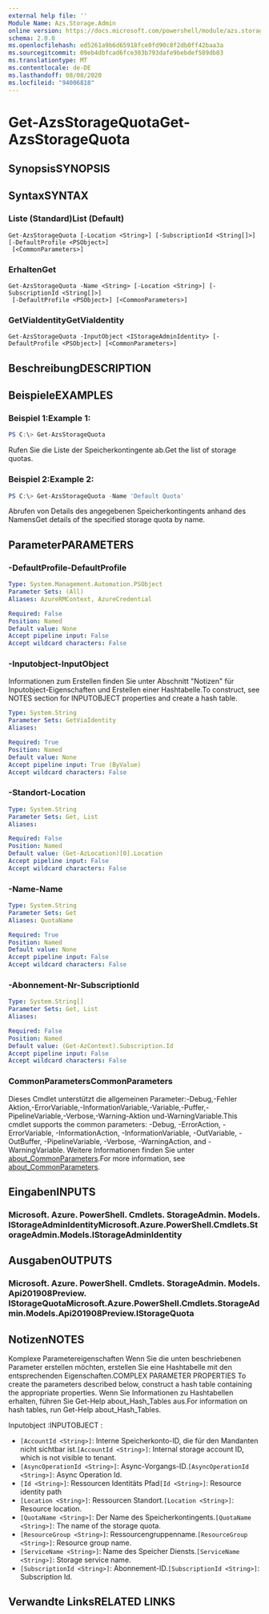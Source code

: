 ```yaml
---
external help file: ''
Module Name: Azs.Storage.Admin
online version: https://docs.microsoft.com/powershell/module/azs.storage.admin/get-azsstoragequota
schema: 2.0.0
ms.openlocfilehash: ed5261a9b6d65918fce0fd90c8f2db0ff42baa3a
ms.sourcegitcommit: 09eb4dbfcad6fce303b793dafe9bebdef589db03
ms.translationtype: MT
ms.contentlocale: de-DE
ms.lasthandoff: 08/08/2020
ms.locfileid: "94006818"
---
```

# <span data-ttu-id="9f9e8-101">Get-AzsStorageQuota</span><span class="sxs-lookup"><span data-stu-id="9f9e8-101">Get-AzsStorageQuota</span></span>

## <span data-ttu-id="9f9e8-102">Synopsis</span><span class="sxs-lookup"><span data-stu-id="9f9e8-102">SYNOPSIS</span></span>


## <span data-ttu-id="9f9e8-103">Syntax</span><span class="sxs-lookup"><span data-stu-id="9f9e8-103">SYNTAX</span></span>

### <span data-ttu-id="9f9e8-104">Liste (Standard)</span><span class="sxs-lookup"><span data-stu-id="9f9e8-104">List (Default)</span></span>
```
Get-AzsStorageQuota [-Location <String>] [-SubscriptionId <String[]>] [-DefaultProfile <PSObject>]
 [<CommonParameters>]
```

### <span data-ttu-id="9f9e8-105">Erhalten</span><span class="sxs-lookup"><span data-stu-id="9f9e8-105">Get</span></span>
```
Get-AzsStorageQuota -Name <String> [-Location <String>] [-SubscriptionId <String[]>]
 [-DefaultProfile <PSObject>] [<CommonParameters>]
```

### <span data-ttu-id="9f9e8-106">GetViaIdentity</span><span class="sxs-lookup"><span data-stu-id="9f9e8-106">GetViaIdentity</span></span>
```
Get-AzsStorageQuota -InputObject <IStorageAdminIdentity> [-DefaultProfile <PSObject>] [<CommonParameters>]
```

## <span data-ttu-id="9f9e8-107">Beschreibung</span><span class="sxs-lookup"><span data-stu-id="9f9e8-107">DESCRIPTION</span></span>


## <span data-ttu-id="9f9e8-108">Beispiele</span><span class="sxs-lookup"><span data-stu-id="9f9e8-108">EXAMPLES</span></span>

### <span data-ttu-id="9f9e8-109">Beispiel 1:</span><span class="sxs-lookup"><span data-stu-id="9f9e8-109">Example 1:</span></span>
```powershell
PS C:\> Get-AzsStorageQuota
```

<span data-ttu-id="9f9e8-110">Rufen Sie die Liste der Speicherkontingente ab.</span><span class="sxs-lookup"><span data-stu-id="9f9e8-110">Get the list of storage quotas.</span></span>

### <span data-ttu-id="9f9e8-111">Beispiel 2:</span><span class="sxs-lookup"><span data-stu-id="9f9e8-111">Example 2:</span></span>
```powershell
PS C:\> Get-AzsStorageQuota -Name 'Default Quota'
```

<span data-ttu-id="9f9e8-112">Abrufen von Details des angegebenen Speicherkontingents anhand des Namens</span><span class="sxs-lookup"><span data-stu-id="9f9e8-112">Get details of the specified storage quota by name.</span></span>

## <span data-ttu-id="9f9e8-113">Parameter</span><span class="sxs-lookup"><span data-stu-id="9f9e8-113">PARAMETERS</span></span>

### <span data-ttu-id="9f9e8-114">-DefaultProfile</span><span class="sxs-lookup"><span data-stu-id="9f9e8-114">-DefaultProfile</span></span>


```yaml
Type: System.Management.Automation.PSObject
Parameter Sets: (All)
Aliases: AzureRMContext, AzureCredential

Required: False
Position: Named
Default value: None
Accept pipeline input: False
Accept wildcard characters: False

```

### <span data-ttu-id="9f9e8-115">-Inputobject</span><span class="sxs-lookup"><span data-stu-id="9f9e8-115">-InputObject</span></span>
<span data-ttu-id="9f9e8-116">Informationen zum Erstellen finden Sie unter Abschnitt "Notizen" für Inputobject-Eigenschaften und Erstellen einer Hashtabelle.</span><span class="sxs-lookup"><span data-stu-id="9f9e8-116">To construct, see NOTES section for INPUTOBJECT properties and create a hash table.</span></span>

```yaml
Type: System.String
Parameter Sets: GetViaIdentity
Aliases:

Required: True
Position: Named
Default value: None
Accept pipeline input: True (ByValue)
Accept wildcard characters: False

```

### <span data-ttu-id="9f9e8-117">-Standort</span><span class="sxs-lookup"><span data-stu-id="9f9e8-117">-Location</span></span>


```yaml
Type: System.String
Parameter Sets: Get, List
Aliases:

Required: False
Position: Named
Default value: (Get-AzLocation)[0].Location
Accept pipeline input: False
Accept wildcard characters: False

```

### <span data-ttu-id="9f9e8-118">-Name</span><span class="sxs-lookup"><span data-stu-id="9f9e8-118">-Name</span></span>


```yaml
Type: System.String
Parameter Sets: Get
Aliases: QuotaName

Required: True
Position: Named
Default value: None
Accept pipeline input: False
Accept wildcard characters: False

```

### <span data-ttu-id="9f9e8-119">-Abonnement-Nr</span><span class="sxs-lookup"><span data-stu-id="9f9e8-119">-SubscriptionId</span></span>


```yaml
Type: System.String[]
Parameter Sets: Get, List
Aliases:

Required: False
Position: Named
Default value: (Get-AzContext).Subscription.Id
Accept pipeline input: False
Accept wildcard characters: False

```

### <span data-ttu-id="9f9e8-120">CommonParameters</span><span class="sxs-lookup"><span data-stu-id="9f9e8-120">CommonParameters</span></span>
<span data-ttu-id="9f9e8-121">Dieses Cmdlet unterstützt die allgemeinen Parameter:-Debug,-Fehler Aktion,-ErrorVariable,-InformationVariable,-Variable,-Puffer,-PipelineVariable,-Verbose,-Warning-Aktion und-WarningVariable.</span><span class="sxs-lookup"><span data-stu-id="9f9e8-121">This cmdlet supports the common parameters: -Debug, -ErrorAction, -ErrorVariable, -InformationAction, -InformationVariable, -OutVariable, -OutBuffer, -PipelineVariable, -Verbose, -WarningAction, and -WarningVariable.</span></span> <span data-ttu-id="9f9e8-122">Weitere Informationen finden Sie unter [about_CommonParameters](http://go.microsoft.com/fwlink/?LinkID=113216).</span><span class="sxs-lookup"><span data-stu-id="9f9e8-122">For more information, see [about_CommonParameters](http://go.microsoft.com/fwlink/?LinkID=113216).</span></span>

## <span data-ttu-id="9f9e8-123">Eingaben</span><span class="sxs-lookup"><span data-stu-id="9f9e8-123">INPUTS</span></span>

### <span data-ttu-id="9f9e8-124">Microsoft. Azure. PowerShell. Cmdlets. StorageAdmin. Models. IStorageAdminIdentity</span><span class="sxs-lookup"><span data-stu-id="9f9e8-124">Microsoft.Azure.PowerShell.Cmdlets.StorageAdmin.Models.IStorageAdminIdentity</span></span>

## <span data-ttu-id="9f9e8-125">Ausgaben</span><span class="sxs-lookup"><span data-stu-id="9f9e8-125">OUTPUTS</span></span>

### <span data-ttu-id="9f9e8-126">Microsoft. Azure. PowerShell. Cmdlets. StorageAdmin. Models. Api201908Preview. IStorageQuota</span><span class="sxs-lookup"><span data-stu-id="9f9e8-126">Microsoft.Azure.PowerShell.Cmdlets.StorageAdmin.Models.Api201908Preview.IStorageQuota</span></span>



## <span data-ttu-id="9f9e8-127">Notizen</span><span class="sxs-lookup"><span data-stu-id="9f9e8-127">NOTES</span></span>

<span data-ttu-id="9f9e8-128">Komplexe Parametereigenschaften Wenn Sie die unten beschriebenen Parameter erstellen möchten, erstellen Sie eine Hashtabelle mit den entsprechenden Eigenschaften.</span><span class="sxs-lookup"><span data-stu-id="9f9e8-128">COMPLEX PARAMETER PROPERTIES To create the parameters described below, construct a hash table containing the appropriate properties.</span></span> <span data-ttu-id="9f9e8-129">Wenn Sie Informationen zu Hashtabellen erhalten, führen Sie Get-Help about_Hash_Tables aus.</span><span class="sxs-lookup"><span data-stu-id="9f9e8-129">For information on hash tables, run Get-Help about_Hash_Tables.</span></span>

<span data-ttu-id="9f9e8-130">Inputobject <IStorageAdminIdentity> :</span><span class="sxs-lookup"><span data-stu-id="9f9e8-130">INPUTOBJECT <IStorageAdminIdentity>:</span></span> 
  - <span data-ttu-id="9f9e8-131">`[AccountId <String>]`: Interne Speicherkonto-ID, die für den Mandanten nicht sichtbar ist.</span><span class="sxs-lookup"><span data-stu-id="9f9e8-131">`[AccountId <String>]`: Internal storage account ID, which is not visible to tenant.</span></span>
  - <span data-ttu-id="9f9e8-132">`[AsyncOperationId <String>]`: Async-Vorgangs-ID.</span><span class="sxs-lookup"><span data-stu-id="9f9e8-132">`[AsyncOperationId <String>]`: Async Operation Id.</span></span>
  - <span data-ttu-id="9f9e8-133">`[Id <String>]`: Ressourcen Identitäts Pfad</span><span class="sxs-lookup"><span data-stu-id="9f9e8-133">`[Id <String>]`: Resource identity path</span></span>
  - <span data-ttu-id="9f9e8-134">`[Location <String>]`: Ressourcen Standort.</span><span class="sxs-lookup"><span data-stu-id="9f9e8-134">`[Location <String>]`: Resource location.</span></span>
  - <span data-ttu-id="9f9e8-135">`[QuotaName <String>]`: Der Name des Speicherkontingents.</span><span class="sxs-lookup"><span data-stu-id="9f9e8-135">`[QuotaName <String>]`: The name of the storage quota.</span></span>
  - <span data-ttu-id="9f9e8-136">`[ResourceGroup <String>]`: Ressourcengruppenname.</span><span class="sxs-lookup"><span data-stu-id="9f9e8-136">`[ResourceGroup <String>]`: Resource group name.</span></span>
  - <span data-ttu-id="9f9e8-137">`[ServiceName <String>]`: Name des Speicher Diensts.</span><span class="sxs-lookup"><span data-stu-id="9f9e8-137">`[ServiceName <String>]`: Storage service name.</span></span>
  - <span data-ttu-id="9f9e8-138">`[SubscriptionId <String>]`: Abonnement-ID.</span><span class="sxs-lookup"><span data-stu-id="9f9e8-138">`[SubscriptionId <String>]`: Subscription Id.</span></span>

## <span data-ttu-id="9f9e8-139">Verwandte Links</span><span class="sxs-lookup"><span data-stu-id="9f9e8-139">RELATED LINKS</span></span>

